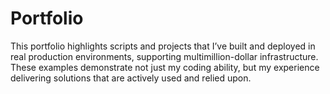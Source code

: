 # Portfolio
This portfolio highlights scripts and projects that I’ve built and deployed in real production environments, supporting multimillion-dollar infrastructure. These examples demonstrate not just my coding ability, but my experience delivering solutions that are actively used and relied upon.
